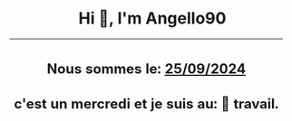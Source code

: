 <h1 align='center'>Hi 👋, I'm Angello90</h1>
<div align='center'>

|<h2 align='center'>Nous sommes le: <u>25/09/2024</u></h2><h2 align='center'>c'est un mercredi et je suis au: 🏢 travail.</h2>|
|---
</div>